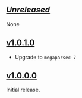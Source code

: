 ## [*Unreleased*](https://github.com/frontrowed/faktory_worker_haskell/compare/v1.0.1.0...master)

None

## [v1.0.1.0](https://github.com/frontrowed/faktory_worker_haskell/compare/v1.0.0.0...1.0.1.0)

- Upgrade to `megaparsec-7`

## [v1.0.0.0](https://github.com/frontrowed/faktory_worker_haskell/tree/v1.0.0.0)

Initial release.
